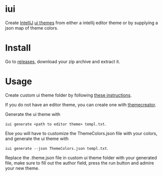 # iui

Create [IntelliJ](https://www.jetbrains.com/idea/) [ui themes](https://blog.jetbrains.com/idea/2019/03/brighten-up-your-day-add-color-to-intellij-idea/) from either a intellij editor theme or by supplying a json map of theme colors.

# Install

Go to [releases](https://github.com/mswift42/iui/releases), download your zip archive and extract it.

# Usage

Create custom ui theme folder by following [these instructions](https://www.jetbrains.org/intellij/sdk/docs/reference_guide/ui_themes/themes.html).


If you do not have an editor theme, you can create one with [themecreator](https://mswift42.github.com/themecreator).

Generate the ui theme with

`iui generate <path to editor theme> templ.txt`.


Else you will have to customize the ThemeColors.json file with your colors, and generate the ui theme with

`iui generate --json ThemeColors.json templ.txt`.


Replace the <theme name>.theme.json file in custom ui theme folder with your generated file, make sure to fill
out the author field, press the run button and admire your new theme.

